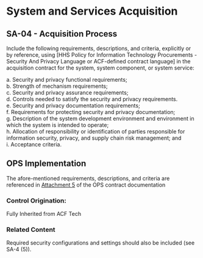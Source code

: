 # System and Services Acquisition
## SA-04 - Acquisition Process

Include the following requirements, descriptions, and criteria, explicitly or by reference, using [HHS Policy for Information Technology Procurements - Security And Privacy Language or ACF-defined contract language] in the acquisition contract for the system, system component, or system service:

a. Security and privacy functional requirements;<br />
b. Strength of mechanism requirements;<br />
c. Security and privacy assurance requirements;<br />
d. Controls needed to satisfy the security and privacy requirements.<br />
e. Security and privacy documentation requirements;<br />
f. Requirements for protecting security and privacy documentation;<br />
g. Description of the system development environment and environment in which the system is intended to operate;<br />
h. Allocation of responsibility or identification of parties responsible for information security, privacy, and supply chain risk management; and<br />
i. Acceptance criteria.

## OPS Implementation

The afore-mentioned requirements, descriptions, and criteria are referenced in [Attachment 5](https://github.com/HHS/OPRE-OPS/wiki/files/Attachment%205%20-%20ACF%20Security%20Privacy%20and%20Task%20Standard%20Language%20for%20Acquisitions%20(03_25_2022)%20(1).pdf) of the OPS contract documentation

### Control Origination:

Fully Inherited from ACF Tech

### Related Content

Required security configurations and settings should also be included (see SA-4 (5)).
